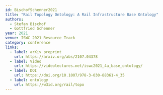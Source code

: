 ```yaml
---
id: BischofSchenner2021
title: "Rail Topology Ontology: A Rail Infrastructure Base Ontology"
authors:
  - Stefan Bischof
  - Gottfried Schenner
year: 2021
venue: ISWC 2021 Resource Track
category: conference
links:
  - label: arXiv preprint
    url: https://arxiv.org/abs/2107.04378
  - label: Video
    url: https://videolectures.net/iswc2021_4a_base_ontology/
  - label: DOI
    url: https://doi.org/10.1007/978-3-030-88361-4_35
  - label: ontology
    url: https://w3id.org/rail/topo
---
```

